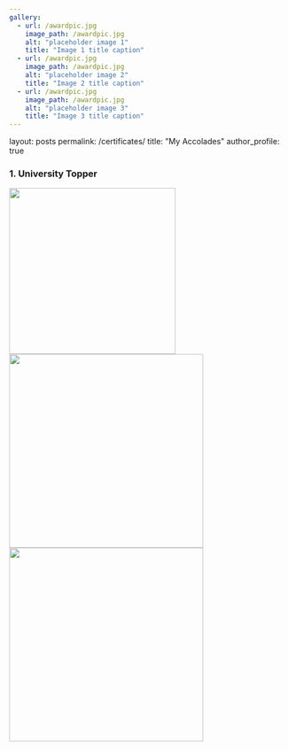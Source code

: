 ```yaml
---
gallery:
  - url: /awardpic.jpg
    image_path: /awardpic.jpg
    alt: "placeholder image 1"
    title: "Image 1 title caption"
  - url: /awardpic.jpg
    image_path: /awardpic.jpg
    alt: "placeholder image 2"
    title: "Image 2 title caption"
  - url: /awardpic.jpg
    image_path: /awardpic.jpg
    alt: "placeholder image 3"
    title: "Image 3 title caption"
---
```

layout: posts
permalink: /certificates/
title: "My Accolades"
author_profile: true

### 1. University Topper
<img src="awardpic.jpg" width="300" class="inline"><img src="FYtopper2.jpg" width="350" class="inline"><img src="FYTopper.jpg" width="350" class="inline">

